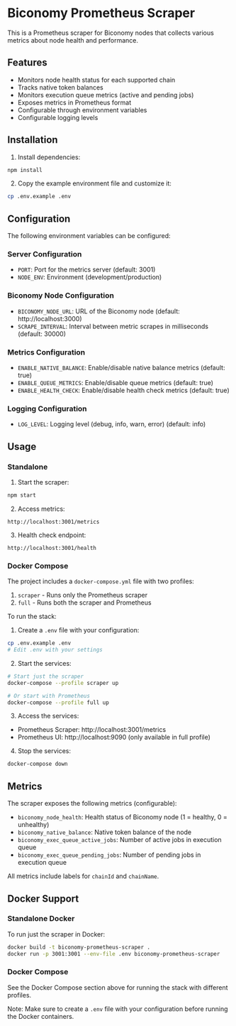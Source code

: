 # Biconomy Prometheus Scraper

This is a Prometheus scraper for Biconomy nodes that collects various metrics about node health and performance.

## Features

- Monitors node health status for each supported chain
- Tracks native token balances
- Monitors execution queue metrics (active and pending jobs)
- Exposes metrics in Prometheus format
- Configurable through environment variables
- Configurable logging levels

## Installation

1. Install dependencies:
```bash
npm install
```

2. Copy the example environment file and customize it:
```bash
cp .env.example .env
```

## Configuration

The following environment variables can be configured:

### Server Configuration
- `PORT`: Port for the metrics server (default: 3001)
- `NODE_ENV`: Environment (development/production)

### Biconomy Node Configuration
- `BICONOMY_NODE_URL`: URL of the Biconomy node (default: http://localhost:3000)
- `SCRAPE_INTERVAL`: Interval between metric scrapes in milliseconds (default: 30000)

### Metrics Configuration
- `ENABLE_NATIVE_BALANCE`: Enable/disable native balance metrics (default: true)
- `ENABLE_QUEUE_METRICS`: Enable/disable queue metrics (default: true)
- `ENABLE_HEALTH_CHECK`: Enable/disable health check metrics (default: true)

### Logging Configuration
- `LOG_LEVEL`: Logging level (debug, info, warn, error) (default: info)

## Usage

### Standalone

1. Start the scraper:
```bash
npm start
```

2. Access metrics:
```
http://localhost:3001/metrics
```

3. Health check endpoint:
```
http://localhost:3001/health
```

### Docker Compose

The project includes a `docker-compose.yml` file with two profiles:

1. `scraper` - Runs only the Prometheus scraper
2. `full` - Runs both the scraper and Prometheus

To run the stack:

1. Create a `.env` file with your configuration:
```bash
cp .env.example .env
# Edit .env with your settings
```

2. Start the services:

```bash
# Start just the scraper
docker-compose --profile scraper up

# Or start with Prometheus
docker-compose --profile full up
```

3. Access the services:
- Prometheus Scraper: http://localhost:3001/metrics
- Prometheus UI: http://localhost:9090 (only available in full profile)

4. Stop the services:
```bash
docker-compose down
```

## Metrics

The scraper exposes the following metrics (configurable):

- `biconomy_node_health`: Health status of Biconomy node (1 = healthy, 0 = unhealthy)
- `biconomy_native_balance`: Native token balance of the node
- `biconomy_exec_queue_active_jobs`: Number of active jobs in execution queue
- `biconomy_exec_queue_pending_jobs`: Number of pending jobs in execution queue

All metrics include labels for `chainId` and `chainName`.

## Docker Support

### Standalone Docker

To run just the scraper in Docker:

```bash
docker build -t biconomy-prometheus-scraper .
docker run -p 3001:3001 --env-file .env biconomy-prometheus-scraper
```

### Docker Compose

See the Docker Compose section above for running the stack with different profiles.

Note: Make sure to create a `.env` file with your configuration before running the Docker containers. 